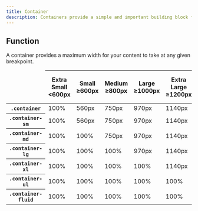 ```yaml
---
title: Container
description: Containers provide a simple and important building block for your website to easily align your content properly.
---
```


## Function
A container provides a maximum width for your content to take at any given breakpoint.

<table>
  <thead>
    <tr>
      <td></td>
      <th scope="col">
        Extra Small<br>
        <span>&lt;600px</span>
      </th>
      <th scope="col">
        Small<br>
        <span>&ge;600px</span>
      </th>
      <th scope="col">
        Medium<br>
        <span>&ge;800px</span>
      </th>
      <th scope="col">
        Large<br>
        <span>&ge;1000px</span>
      </th>
      <th scope="col">
        Extra Large<br>
        <span>&ge;1200px</span>
      </th>
      <th scope="col">
        Extra Extra Large<br>
        <span>&ge;1400px</span>
      </th>
    </tr>
  </thead>
  <tbody>
    <tr>
      <th scope="row"><code>.container</code></th>
      <td class="text-grey">100%</td>
      <td>560px</td>
      <td>750px</td>
      <td>970px</td>
      <td>1140px</td>
      <td>1320px</td>
    </tr>
    <tr>
      <th scope="row"><code>.container-sm</code></th>
      <td class="text-grey">100%</td>
      <td>560px</td>
      <td>750px</td>
      <td>970px</td>
      <td>1140px</td>
      <td>1320px</td>
    </tr>
    <tr>
      <th scope="row"><code>.container-md</code></th>
      <td class="text-grey">100%</td>
      <td class="text-grey">100%</td>
      <td>750px</td>
      <td>970px</td>
      <td>1140px</td>
      <td>1320px</td>
    </tr>
    <tr>
      <th scope="row"><code>.container-lg</code></th>
      <td class="text-grey">100%</td>
      <td class="text-grey">100%</td>
      <td class="text-grey">100%</td>
      <td>970px</td>
      <td>1140px</td>
      <td>1320px</td>
    </tr>
    <tr>
      <th scope="row"><code>.container-xl</code></th>
      <td class="text-grey">100%</td>
      <td class="text-grey">100%</td>
      <td class="text-grey">100%</td>
      <td class="text-grey">100%</td>
      <td>1140px</td>
      <td>1320px</td>
    </tr>
    <tr>
      <th scope="row"><code>.container-ul</code></th>
      <td class="text-grey">100%</td>
      <td class="text-grey">100%</td>
      <td class="text-grey">100%</td>
      <td class="text-grey">100%</td>
      <td class="text-grey">100%</td>
      <td>1320px</td>
    </tr>
    <tr>
      <th scope="row"><code>.container-fluid</code></th>
      <td class="text-grey">100%</td>
      <td class="text-grey">100%</td>
      <td class="text-grey">100%</td>
      <td class="text-grey">100%</td>
      <td class="text-grey">100%</td>
      <td class="text-grey">100%</td>
    </tr>
  </tbody>
</table>
